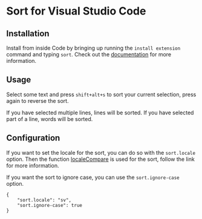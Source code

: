 # Sort for Visual Studio Code

## Installation

Install from inside Code by bringing up running the `install extension` command and typing `sort`. Check out the [documentation](https://code.visualstudio.com/docs/editor/extension-gallery) for more information.

## Usage

Select some text and press `shift+alt+s` to sort your current selection, press again to reverse the sort.

If you have selected multiple lines, lines will be sorted. If you have selected part of a line, words will be sorted.

## Configuration

If you want to set the locale for the sort, you can do so with the `sort.locale` option. Then the function [localeCompare](https://developer.mozilla.org/en-US/docs/Web/JavaScript/Reference/Global_Objects/String/localeCompare) is used for the sort, follow the link for more information.

If you want the sort to ignore case, you can use the `sort.ignore-case` option.

```
{
	"sort.locale": "sv",
	"sort.ignore-case": true
}
```